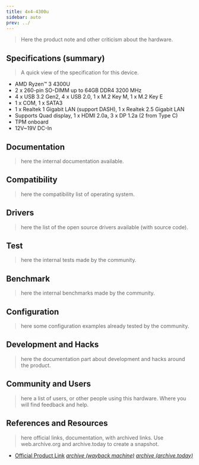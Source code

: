 ```yaml
---
title: 4x4-4300u
sidebar: auto
prev: ../
---
```


> Here the product note and other criticism about the hardware.

## Specifications (summary)

> A quick view of the specification for this device.


 * AMD Ryzen™ 3 4300U
 * 2 x 260-pin SO-DIMM up to 64GB DDR4 3200 MHz
 * 4 x USB 3.2 Gen2, 4 x USB 2.0, 1 x M.2 Key M, 1 x M.2 Key E
 * 1 x COM, 1 x SATA3
 * 1 x Realtek 1 Gigabit LAN (support DASH), 1 x Realtek 2.5 Gigabit LAN
 * Supports Quad display, 1 x HDMI 2.0a, 3 x DP 1.2a (2 from Type C)
 * TPM onboard
 * 12V~19V DC-In

## Documentation

> here the internal documentation available.

## Compatibility

> here the compatibility list of operating system.

## Drivers

> here the list of the open source drivers available (with source
> code).

## Test

> here the internal tests made by the community.

## Benchmark

> here the internal benchmarks made by the community.

## Configuration

> here some configuration examples already tested by the community.

## Development and Hacks

> here the documentation part about development and hacks around the
> product.

## Community and Users

> here a list of users, or other people using this hardware. Where you
> will find feedback and help.

## References and Resources

> here official links, documentation, with archived links. Use
> web.archive.org and archive.today to create a snapshot.

 * [Official Product Link](https://www.asrockind.com/en-gb/4X4-4300U) 
   [*archive (wayback machine)*](https://web.archive.org/web/20210404091318/https://www.asrockind.com/en-gb/4X4-4300U)
   [*archive (archive.today)*](https://archive.ph/wip/sNyi2)
